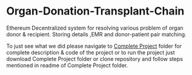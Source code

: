 # Organ-Donation-Transplant-Chain

Ethereum Decentralized system for resolving various problem of organ donor & recipient. Storing details ,EMR and donor-patient pair matching.

To just see what we did please navigate to [Complete Project](https://github.com/Pratyush-Ranjan/Organ-Donation-Transplant-Chain/tree/master/Complete%20Project) folder for complete description & code of the project or to run the project just download Complete Project folder or clone repository and follow steps mentioned in readme of Complete Project folder.
